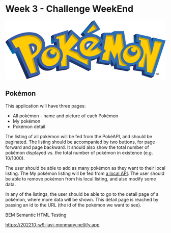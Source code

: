 # Week 3 - Challenge WeekEnd

![Logo Pokémon](pokemon-logo.svg)

## Pokémon

This application will have three pages:

-   All pokémon - name and picture of each Pokémon
-   My pokémon
-   Pokémon detail

The listing of all pokémon will be fed from the PokéAPI, and should be paginated. The listing should be accompanied by two buttons, for page forward and page backward. It should also show the total number of pokémon displayed vs. the total number of pokémon in existence (e.g. 10/1000).

The user should be able to add as many pokémon as they want to their local listing. The My pokémon listing will be fed from [a local API](https://github.com/isdi-coders-2022/bootcamp-202201-bcn/tree/master/week3/challenges/pokeapi). The user should be able to remove pokémon from his local listing, and also modify some data.

In any of the listings, the user should be able to go to the detail page of a pokémon, where more data will be shown. This detail page is reached by passing an id to the URL (the id of the pokémon we want to see).

BEM
Semantic HTML
Testing

https://202210-w9-javi-monmany.netlify.app
